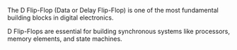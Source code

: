 The D Flip-Flop (Data or Delay Flip-Flop) is one of the most fundamental building blocks in digital electronics. 

D Flip-Flops are essential for building synchronous systems like processors, memory elements, and state machines.
